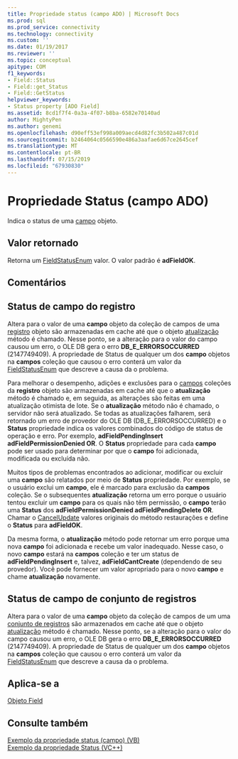 ```yaml
---
title: Propriedade status (campo ADO) | Microsoft Docs
ms.prod: sql
ms.prod_service: connectivity
ms.technology: connectivity
ms.custom: ''
ms.date: 01/19/2017
ms.reviewer: ''
ms.topic: conceptual
apitype: COM
f1_keywords:
- Field::Status
- Field::get_Status
- Field::GetStatus
helpviewer_keywords:
- Status property [ADO Field]
ms.assetid: 8cd1f7f4-0a3a-4f07-b8ba-6582e70140ad
author: MightyPen
ms.author: genemi
ms.openlocfilehash: d90eff53ef998a009aecd4d82fc3b502a487c01d
ms.sourcegitcommit: b2464064c0566590e486a3aafae6d67ce2645cef
ms.translationtype: MT
ms.contentlocale: pt-BR
ms.lasthandoff: 07/15/2019
ms.locfileid: "67930830"
---
```

# <a name="status-property-ado-field"></a>Propriedade Status (campo ADO)
Indica o status de uma [campo](../../../ado/reference/ado-api/field-object.md) objeto.  
  
## <a name="return-value"></a>Valor retornado  
 Retorna um [FieldStatusEnum](../../../ado/reference/ado-api/fieldstatusenum.md) valor. O valor padrão é **adFieldOK**.  
  
## <a name="remarks"></a>Comentários  
  
## <a name="record-field-status"></a>Status de campo do registro  
 Altera para o valor de uma **campo** objeto da coleção de campos de uma [registro](../../../ado/reference/ado-api/record-object-ado.md) objeto são armazenadas em cache até que o objeto [atualização](../../../ado/reference/ado-api/update-method.md) método é chamado. Nesse ponto, se a alteração para o valor do campo causou um erro, o OLE DB gera o erro **DB_E_ERRORSOCCURRED** (2147749409). A propriedade de Status de qualquer um dos **campo** objetos na **campos** coleção que causou o erro conterá um valor da [FieldStatusEnum](../../../ado/reference/ado-api/fieldstatusenum.md) que descreve a causa da o problema.  
  
 Para melhorar o desempenho, adições e exclusões para o [campos](../../../ado/reference/ado-api/fields-collection-ado.md) coleções da **registro** objeto são armazenadas em cache até que o **atualização** método é chamado e, em seguida, as alterações são feitas em uma atualização otimista de lote. Se o **atualização** método não é chamado, o servidor não será atualizado. Se todas as atualizações falharem, será retornado um erro de provedor do OLE DB (DB_E_ERRORSOCCURRED) e o **Status** propriedade indica os valores combinados do código de status de operação e erro. Por exemplo, **adFieldPendingInsert adFieldPermissionDenied OR**. O **Status** propriedade para cada **campo** pode ser usado para determinar por que o **campo** foi adicionada, modificada ou excluída não.  
  
 Muitos tipos de problemas encontrados ao adicionar, modificar ou excluir uma **campo** são relatados por meio de **Status** propriedade. Por exemplo, se o usuário exclui um **campo**, ele é marcado para exclusão da **campos** coleção. Se o subsequentes **atualização** retorna um erro porque o usuário tentou excluir um **campo** para os quais não têm permissão, o **campo** terão uma  **Status** dos **adFieldPermissionDenied adFieldPendingDelete OR**. Chamar o [CancelUpdate](../../../ado/reference/ado-api/cancelupdate-method-ado.md) valores originais do método restaurações e define o **Status** para **adFieldOK**.  
  
 Da mesma forma, o **atualização** método pode retornar um erro porque uma nova **campo** foi adicionada e recebe um valor inadequado. Nesse caso, o novo **campo** estará na **campos** coleção e ter um status de **adFieldPendingInsert** e, talvez, **adFieldCantCreate** (dependendo de seu provedor). Você pode fornecer um valor apropriado para o novo **campo** e chame **atualização** novamente.  
  
## <a name="recordset-field-status"></a>Status de campo de conjunto de registros  
 Altera para o valor de uma **campo** objeto da coleção de campos de um uma [conjunto de registros](../../../ado/reference/ado-api/recordset-object-ado.md) são armazenados em cache até que o objeto [atualização](../../../ado/reference/ado-api/update-method.md) método é chamado. Nesse ponto, se a alteração para o valor do campo causou um erro, o OLE DB gera o erro **DB_E_ERRORSOCCURRED** (2147749409). A propriedade de Status de qualquer um dos **campo** objetos na **campos** coleção que causou o erro conterá um valor da [FieldStatusEnum](../../../ado/reference/ado-api/fieldstatusenum.md) que descreve a causa da o problema.  
  
## <a name="applies-to"></a>Aplica-se a  
 [Objeto Field](../../../ado/reference/ado-api/field-object.md)  
  
## <a name="see-also"></a>Consulte também  
 [Exemplo da propriedade status (campo) (VB)](../../../ado/reference/ado-api/status-property-example-field-vb.md)   
 [Exemplo da propriedade Status (VC++)](../../../ado/reference/ado-api/status-property-example-vc.md)   
